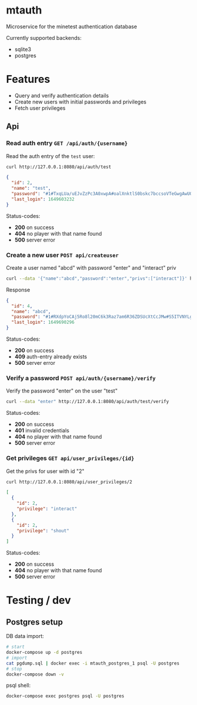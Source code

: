 # mtauth

Microservice for the minetest authentication database

Currently supported backends:
* sqlite3
* postgres

# Features

* Query and verify authentication details
* Create new users with initial passwords and privileges
* Fetch user privileges

## Api

### Read auth entry `GET /api/auth/{username}`

Read the auth entry of the `test` user:
```bash
curl http://127.0.0.1:8080/api/auth/test
```

```json
{
  "id": 2,
  "name": "test",
  "password": "#1#TxqLUa/uEJvZzPc3A0xwpA#oalXnktlS0bskc7bccsoVTeGwgAwUOyYhhceBu7wAyITkYjCtrzcDg6W5Co5V+oWUSG13y7TIoEfIg6rafaKzAbwRUC9RVGCeYRIUaa0hgEkIe9VkDmpeQ/kfF8zT8p7prOcpyrjWIJR+gmlD8Bf1mrxoPoBLDbvmxkcet327kQ9H4EMlIlv+w3XCufoPGFQ1UrfWiVqqK8dEmt/ldLPfxiK1Rg8MkwswEekymP1jyN9Cpq3w8spVVcjsxsAzI5M7QhSyqMMrIThdgBsUqMBOCULdV+jbRBBiA/ClywtZ8vvBpN9VGqsQuhmQG0h5x3fqPyR2XNdp9Ocm3zHBoJy/w",
  "last_login": 1649603232
}
```

Status-codes:
* **200** on success
* **404** no player with that name found
* **500** server error

### Create a new user `POST api/createuser`

Create a user named "abcd" with password "enter" and "interact" priv
```bash
curl --data '{"name":"abcd","password":"enter","privs":["interact"]}' http://127.0.0.1:8080/api/createuser
```

Response
```json
{
  "id": 4,
  "name": "abcd",
  "password": "#1#RXdpYoCAj5Ro8l20mC6k3Raz7am6R36ZDSUcXtCcJMw#S5ITVNYLgVmxmBghMUtkjmMRurvLX1/5+pX8orDXbN33bhGeva2CIlI/ZC7tXkYHKK/dl238QCr8o3Ny1x5wxfLH/UV6WnyBZa5FOU7/CW0+z8MtQwy004I76mlBIgLM3/qyUFpLfonorx2ZzGzm9bskcbjzBCH0arb731WrXdW7cbjbEZ46xqphbImOTEtmVFjMWtdPdJLZrwiV3Asz6pXV8JnwsScRD1syTKg+wnQFkJVvoVZJAd2IuYiCA4kUt0rBb6yWTzwhraiIBiFkQTkgqVn6VMUQIDAz0ltfHkktQv6WA1x2jSnowL4RhC7vg7V94IXRy9yGK0LmX0RZdA",
  "last_login": 1649690296
}
```

Status-codes:
* **200** on success
* **409** auth-entry already exists
* **500** server error

### Verify a password `POST api/auth/{username}/verify`

Verify the password "enter" on the user "test"
```bash
curl --data "enter" http://127.0.0.1:8080/api/auth/test/verify
```

Status-codes:
* **200** on success
* **401** invalid credentials
* **404** no player with that name found
* **500** server error

### Get privileges `GET api/user_privileges/{id}`

Get the privs for user with id "2"
```bash
curl http://127.0.0.1:8080/api/user_privileges/2
```

```json
[
  {
    "id": 2,
    "privilege": "interact"
  },
  {
    "id": 2,
    "privilege": "shout"
  }
]
```

Status-codes:
* **200** on success
* **404** no player with that name found
* **500** server error

# Testing / dev

## Postgres setup

DB data import:
```bash
# start
docker-compose up -d postgres
# import
cat pgdump.sql | docker exec -i mtauth_postgres_1 psql -U postgres
# stop
docker-compose down -v
```

psql shell:
```bash
docker-compose exec postgres psql -U postgres
```